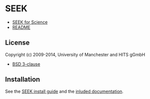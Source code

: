 # SEEK

* [SEEK for Science](http://www.seek4science.org/) 
* [README](http://seek4science.org/sites/default/files/seekdocs/doc/README.html)

## License

Copyright (c) 2009-2014, University of Manchester and HITS gGmbH

* [BSD 3-clause](BSD-LICENSE)

## Installation

See the
[SEEK install guide](http://seek4science.org/sites/default/files/seekdocs/doc/INSTALL.html)
and the [inluded documentation](doc).

